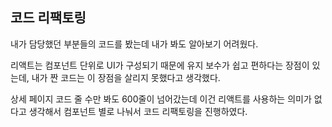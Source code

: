 ## 코드 리팩토링

내가 담당했던 부분들의 코드를 봤는데 내가 봐도 알아보기 어려웠다.

리액트는 컴포넌트 단위로 UI가 구성되기 때문에 유지 보수가 쉽고 편하다는 장점이 있는데, 내가 짠 코드는 이 장점을 살리지 못했다고 생각했다.

상세 페이지 코드 줄 수만 봐도 600줄이 넘어갔는데 이건 리액트를 사용하는 의미가 없다고 생각해서 컴포넌트 별로 나눠서 코드 리팩토링을 진행하였다. 
